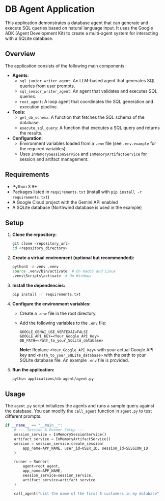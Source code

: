 # DB Agent Application

This application demonstrates a database agent that can generate and execute SQL queries based on natural language input. It uses the Google ADK (Agent Development Kit) to create a multi-agent system for interacting with a SQLite database.

## Overview

The application consists of the following main components:

-   **Agents**:
    -   `sql_junior_writer_agent`: An LLM-based agent that generates SQL queries from user prompts.
    -   `sql_senior_writer_agent`: An agent that validates and executes SQL queries.
    -   `root_agent`: A loop agent that coordinates the SQL generation and execution pipeline.
-   **Tools**:
    -   `get_db_schema`: A function that fetches the SQL schema of the database.
    -   `execute_sql_query`: A function that executes a SQL query and returns the results.
-   **Configuration**:
    -   Environment variables loaded from a `.env` file (see `.env.example` for the required variables).
    -   Uses `InMemorySessionService` and `InMemoryArtifactService` for session and artifact management.

## Requirements

-   Python 3.9+
-   Packages listed in `requirements.txt` (install with `pip install -r requirements.txt`)
-   A Google Cloud project with the Gemini API enabled
-   A SQLite database (Northwind database is used in the example)

## Setup

1.  **Clone the repository:**

    ```bash
    git clone <repository_url>
    cd <repository_directory>
    ```

2.  **Create a virtual environment (optional but recommended):**

    ```bash
    python3 -m venv .venv
    source .venv/bin/activate  # On macOS and Linux
    .venv\Scripts\activate  # On Windows
    ```

3.  **Install the dependencies:**

    ```bash
    pip install -r requirements.txt
    ```

4.  **Configure the environment variables:**

    -   Create a `.env` file in the root directory.
    -   Add the following variables to the `.env` file:

        ```dotenv
        GOOGLE_GENAI_USE_VERTEXAI=FALSE
        GOOGLE_API_KEY=<Your_Google_API_Key>
        DB_PATH=<Path_to_your_SQLite_database>
        ```

        **Note:** Replace `<Your_Google_API_Key>` with your actual Google API key and `<Path_to_your_SQLite_database>` with the path to your SQLite database file.  An example `.env` file is provided.

5.  **Run the application:**

    ```bash
    python applications/db-agent/agent.py
    ```

## Usage

The `agent.py` script initializes the agents and runs a sample query against the database.  You can modify the `call_agent` function in `agent.py` to test different prompts.

```python
if __name__ == "__main__":
    # --- Session & Runner Setup ---
    session_service = InMemorySessionService()
    artifact_service = InMemoryArtifactService()
    session = session_service.create_session(
        app_name=APP_NAME, user_id=USER_ID, session_id=SESSION_ID
    )

    runner = Runner(
        agent=root_agent,
        app_name=APP_NAME,
        session_service=session_service,
        artifact_service=artifact_service
    )

    call_agent("List the name of the first 5 customers in my database")